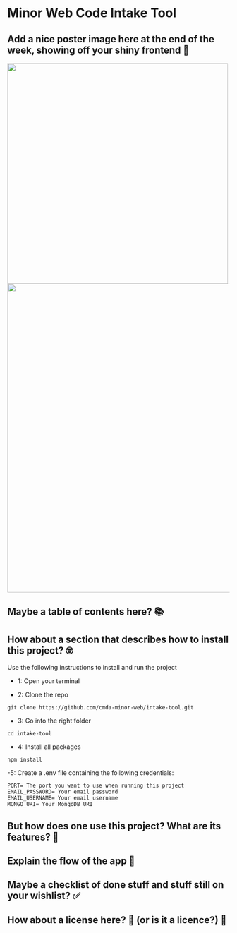 # Minor Web Code Intake Tool
## Add a nice poster image here at the end of the week, showing off your shiny frontend 📸 
<img width="500" src="https://user-images.githubusercontent.com/43671292/95306737-11ac2180-0888-11eb-8401-33a079590ad1.png" /> 
<img width="700" src="https://user-images.githubusercontent.com/43671292/95306823-2ab4d280-0888-11eb-8157-1848907abdba.png" />

## Maybe a table of contents here? 📚

## How about a section that describes how to install this project? 🤓
Use the following instructions to install and run the project

- 1: Open your terminal

- 2: Clone the repo

```git clone https://github.com/cmda-minor-web/intake-tool.git```

- 3: Go into the right folder

```cd intake-tool```

- 4: Install all packages

```npm install```

-5: Create a .env file containing the following credentials:

```
PORT= The port you want to use when running this project
EMAIL_PASSWORD= Your email password
EMAIL_USERNAME= Your email username
MONGO_URI= Your MongoDB URI
```

## But how does one use this project? What are its features? 🤔

## Explain the flow of the app 💬

## Maybe a checklist of done stuff and stuff still on your wishlist? ✅ 

## How about a license here? 📜 (or is it a licence?) 🤷 
